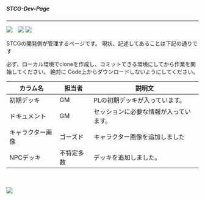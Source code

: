 ﻿##### STCG-Dev-Page
---
![](https://img.shields.io/github/issues-raw/stcg-document/STCG-Dev-Page.svg?color=red&label=%E5%95%8F%E9%A1%8C%E7%82%B9)　![](https://img.shields.io/github/commit-activity/w/stcg-document/STCG-Dev-Page.svg?color=red&label=%E3%82%B3%E3%83%9F%E3%83%83%E3%83%88%E3%83%AC%E3%83%BC%E3%83%88) ![](https://img.shields.io/badge/S.T.C.G.-ver.2019--04--19-red.svg)

STCGの開発側が管理するページです。
現状、記述してあることは下記の通りです

必ず、ローカル環境でcloneを作成し、コミットできる環境にしてから作業を開始してください。
絶対に Code上からダウンロードしないようにしてください。

| カラム名 | 担当者 | 説明文 |
----|----|---- 
| 初期デッキ | GM | PLの初期デッキが入っています。 |
| ドキュメント | GM | セッションに必要な情報が入っています。 |
| キャラクター画像 | ゴーズド | キャラクター画像を追加しました |
| NPCデッキ | 不特定多数 | デッキを追加しました。 |

<br><br>
![](https://img.gifmagazine.net/gifmagazine/images/3003682/original.gif)
